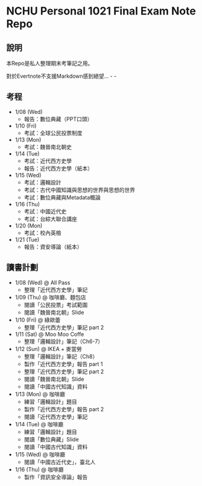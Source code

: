 # NCHU Personal 1021 Final Exam Note Repo

## 說明
本Repo是私人整理期末考筆記之用。

對於Evertnote不支援Markdown感到絕望... - -

## 考程
* 1/08 (Wed) 
    * 報告：數位典藏（PPT口頭）
* 1/10 (Fri) 
    * 考試：全球公民投票制度
* 1/13 (Mon) 
    * 考試：魏晉南北朝史
* 1/14 (Tue) 
    * 考試：近代西方史學
    * 報告：近代西方史學（紙本）
* 1/15 (Wed) 
    * 考試：邏輯設計
    * 考試：古代中國知識與思想的世界與思想的世界
    * 考試：數位典藏與Metadata概論
* 1/16 (Thu) 
    * 考試：中國近代史
    * 考試：台綜大聯合講座
* 1/20 (Mon) 
    * 考試：校內英檢
* 1/21 (Tue) 
    * 報告：資安導論（紙本）

## 讀書計劃
* 1/08 (Wed) @ All Pass
    * 整理「近代西方史學」筆記
* 1/09 (Thu) @ 咖啡廳、麵包店
    * 閱讀「公民投票」考試範圍
    * 閱讀「魏晉南北朝」Slide
* 1/10 (Fri) @ 綠歐蕾
    * 整理「近代西方史學」筆記 part 2
* 1/11 (Sat) @ Moo Moo Coffe
    * 整理「邏輯設計」筆記（Ch6-7）
* 1/12 (Sun) @ IKEA + 麥當勞
    * 整理「邏輯設計」筆記（Ch8）
    * 製作「近代西方史學」報告 part 1
    * 整理「近代西方史學」筆記 part 2
    * 閱讀「魏晉南北朝」Slide
    * 閱讀「中國古代知識」資料
* 1/13 (Mon) @ 咖啡廳
    * 練習「邏輯設計」題目
    * 製作「近代西方史學」報告 part 2
    * 閱讀「近代西方史學」筆記
* 1/14 (Tue) @ 咖啡廳 
    * 練習「邏輯設計」題目
    * 閱讀「數位典藏」Slide
    * 閱讀「中國古代知識」資料
* 1/15 (Wed) @ 咖啡廳
    * 閱讀「中國古近代史」，臺北人
* 1/16 (Thu) @ 咖啡廳
    * 製作「資訊安全導論」報告
